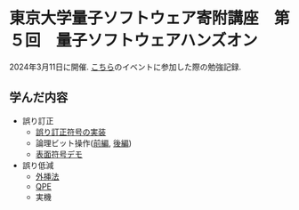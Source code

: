 # 東京大学量子ソフトウェア寄附講座　第５回　量子ソフトウェアハンズオン

2024年3月11日に開催.
[こちら](https://github.com/utokyo-qsw/joint-seminar/tree/main)のイベントに参加した際の勉強記録.

## 学んだ内容

- 誤り訂正
  - [誤り訂正符号の実装](./practice/01_ErrorCorrectionCode.md)
  - 論理ビット操作([前編](./practice/02_LogicalBitByShorCode.md), [後編](./practice/03_LogicalBitBySteaneCode.md))
  - [表面符号デモ](./practice/04_SurfaceCode.md)
- 誤り低減
  - [外挿法](./practice/05_ExtrapolationMethod.md)
  - [QPE](./practice/06_QPE.md)
  - 実機



